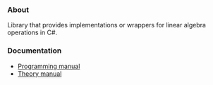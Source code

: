### About
Library that provides implementations or wrappers for linear algebra operations in C#.

### Documentation
- [Programming manual](programming_manual.md)
- [Theory manual](theory_manual.md)
